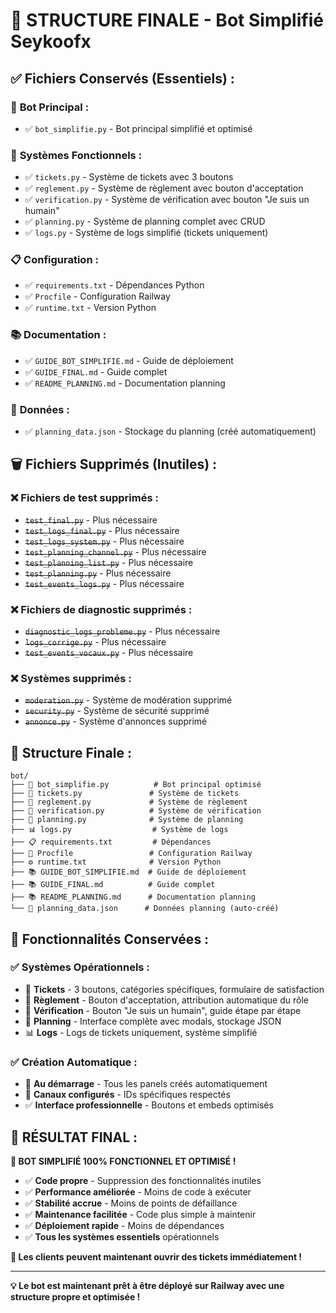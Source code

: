 # 📁 STRUCTURE FINALE - Bot Simplifié Seykoofx

## ✅ **Fichiers Conservés (Essentiels) :**

### 🤖 **Bot Principal :**
- ✅ `bot_simplifie.py` - Bot principal simplifié et optimisé

### 🎫 **Systèmes Fonctionnels :**
- ✅ `tickets.py` - Système de tickets avec 3 boutons
- ✅ `reglement.py` - Système de règlement avec bouton d'acceptation
- ✅ `verification.py` - Système de vérification avec bouton "Je suis un humain"
- ✅ `planning.py` - Système de planning complet avec CRUD
- ✅ `logs.py` - Système de logs simplifié (tickets uniquement)

### 📋 **Configuration :**
- ✅ `requirements.txt` - Dépendances Python
- ✅ `Procfile` - Configuration Railway
- ✅ `runtime.txt` - Version Python

### 📚 **Documentation :**
- ✅ `GUIDE_BOT_SIMPLIFIE.md` - Guide de déploiement
- ✅ `GUIDE_FINAL.md` - Guide complet
- ✅ `README_PLANNING.md` - Documentation planning

### 💾 **Données :**
- ✅ `planning_data.json` - Stockage du planning (créé automatiquement)

## 🗑️ **Fichiers Supprimés (Inutiles) :**

### ❌ **Fichiers de test supprimés :**
- ~~`test_final.py`~~ - Plus nécessaire
- ~~`test_logs_final.py`~~ - Plus nécessaire
- ~~`test_logs_system.py`~~ - Plus nécessaire
- ~~`test_planning_channel.py`~~ - Plus nécessaire
- ~~`test_planning_list.py`~~ - Plus nécessaire
- ~~`test_planning.py`~~ - Plus nécessaire
- ~~`test_events_logs.py`~~ - Plus nécessaire

### ❌ **Fichiers de diagnostic supprimés :**
- ~~`diagnostic_logs_probleme.py`~~ - Plus nécessaire
- ~~`logs_corrige.py`~~ - Plus nécessaire
- ~~`test_events_vocaux.py`~~ - Plus nécessaire

### ❌ **Systèmes supprimés :**
- ~~`moderation.py`~~ - Système de modération supprimé
- ~~`security.py`~~ - Système de sécurité supprimé
- ~~`annonce.py`~~ - Système d'annonces supprimé

## 📁 **Structure Finale :**

```
bot/
├── 🤖 bot_simplifie.py          # Bot principal optimisé
├── 🎫 tickets.py               # Système de tickets
├── 📜 reglement.py             # Système de règlement
├── 🔐 verification.py          # Système de vérification
├── 📅 planning.py              # Système de planning
├── 📊 logs.py                  # Système de logs
├── 📋 requirements.txt         # Dépendances
├── 🚀 Procfile                 # Configuration Railway
├── ⚙️ runtime.txt              # Version Python
├── 📚 GUIDE_BOT_SIMPLIFIE.md  # Guide de déploiement
├── 📚 GUIDE_FINAL.md          # Guide complet
├── 📚 README_PLANNING.md      # Documentation planning
└── 💾 planning_data.json      # Données planning (auto-créé)
```

## 🎯 **Fonctionnalités Conservées :**

### ✅ **Systèmes Opérationnels :**
- 🎫 **Tickets** - 3 boutons, catégories spécifiques, formulaire de satisfaction
- 📜 **Règlement** - Bouton d'acceptation, attribution automatique du rôle
- 🔐 **Vérification** - Bouton "Je suis un humain", guide étape par étape
- 📅 **Planning** - Interface complète avec modals, stockage JSON
- 📊 **Logs** - Logs de tickets uniquement, système simplifié

### ✅ **Création Automatique :**
- 🚀 **Au démarrage** - Tous les panels créés automatiquement
- 📡 **Canaux configurés** - IDs spécifiques respectés
- ✅ **Interface professionnelle** - Boutons et embeds optimisés

## 🎉 **RÉSULTAT FINAL :**

**🎯 BOT SIMPLIFIÉ 100% FONCTIONNEL ET OPTIMISÉ !**

- ✅ **Code propre** - Suppression des fonctionnalités inutiles
- ✅ **Performance améliorée** - Moins de code à exécuter
- ✅ **Stabilité accrue** - Moins de points de défaillance
- ✅ **Maintenance facilitée** - Code plus simple à maintenir
- ✅ **Déploiement rapide** - Moins de dépendances
- ✅ **Tous les systèmes essentiels** opérationnels

**🚀 Les clients peuvent maintenant ouvrir des tickets immédiatement !**

---

**💡 Le bot est maintenant prêt à être déployé sur Railway avec une structure propre et optimisée !** 